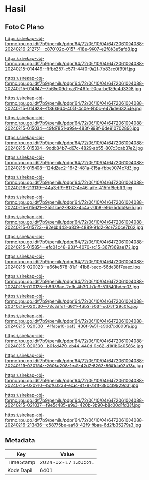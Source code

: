 # Hasil

## Foto C Plano

https://sirekap-obj-formc.kpu.go.id/f7b9/pemilu/pdpr/64/72/06/10/04/6472061004088-20240216-212751--c870102c-0157-418e-9607-e2f8b3e5afd8.jpg

https://sirekap-obj-formc.kpu.go.id/f7b9/pemilu/pdpr/64/72/06/10/04/6472061004088-20240215-014449--fffbb257-c573-44f0-9a2f-7b83ec0f99ff.jpg

https://sirekap-obj-formc.kpu.go.id/f7b9/pemilu/pdpr/64/72/06/10/04/6472061004088-20240215-014647--7b65d09d-ca61-46fc-90ca-be189c4d3308.jpg

https://sirekap-obj-formc.kpu.go.id/f7b9/pemilu/pdpr/64/72/06/10/04/6472061004088-20240215-014928--ff8689d4-405f-4c0e-8b0c-e47bde63254e.jpg

https://sirekap-obj-formc.kpu.go.id/f7b9/pemilu/pdpr/64/72/06/10/04/6472061004088-20240215-015034--49fd7851-a99e-483f-998f-6de910702896.jpg

https://sirekap-obj-formc.kpu.go.id/f7b9/pemilu/pdpr/64/72/06/10/04/6472061004088-20240215-015304--9ddb84b7-d97c-4829-ab55-807c3cab37e2.jpg

https://sirekap-obj-formc.kpu.go.id/f7b9/pemilu/pdpr/64/72/06/10/04/6472061004088-20240215-015408--124d2ac2-1642-481a-815a-fbbe0074c7d2.jpg

https://sirekap-obj-formc.kpu.go.id/f7b9/pemilu/pdpr/64/72/06/10/04/6472061004088-20240216-213139--44a3eff9-8172-4c46-affe-415fdf8ebff3.jpg

https://sirekap-obj-formc.kpu.go.id/f7b9/pemilu/pdpr/64/72/06/10/04/6472061004088-20240215-015621--25513ae2-93b3-4c4a-a0b8-e9b65ddb9a65.jpg

https://sirekap-obj-formc.kpu.go.id/f7b9/pemilu/pdpr/64/72/06/10/04/6472061004088-20240215-015723--92ebb443-a809-4889-91d2-9ce730ce7b62.jpg

https://sirekap-obj-formc.kpu.go.id/f7b9/pemilu/pdpr/64/72/06/10/04/6472061004088-20240215-015854--efc04c48-933f-4070-ac15-367f369ae172.jpg

https://sirekap-obj-formc.kpu.go.id/f7b9/pemilu/pdpr/64/72/06/10/04/6472061004088-20240215-020023--a66be578-81e1-41b8-becc-56de38f7eaec.jpg

https://sirekap-obj-formc.kpu.go.id/f7b9/pemilu/pdpr/64/72/06/10/04/6472061004088-20240215-020125--b8ff86ae-2efb-4b30-b0e9-51f540bdce03.jpg

https://sirekap-obj-formc.kpu.go.id/f7b9/pemilu/pdpr/64/72/06/10/04/6472061004088-20240215-020230--73cddfd1-d931-4db3-b03f-cd7b1f29c0fc.jpg

https://sirekap-obj-formc.kpu.go.id/f7b9/pemilu/pdpr/64/72/06/10/04/6472061004088-20240215-020338--41faba10-baf2-438f-9a51-e9dd7cd893fa.jpg

https://sirekap-obj-formc.kpu.go.id/f7b9/pemilu/pdpr/64/72/06/10/04/6472061004088-20240215-020509--b61ed479-cb44-440d-9c62-d181b6a0566c.jpg

https://sirekap-obj-formc.kpu.go.id/f7b9/pemilu/pdpr/64/72/06/10/04/6472061004088-20240215-020754--2608d208-1ec5-42d7-8262-8681da02b73c.jpg

https://sirekap-obj-formc.kpu.go.id/f7b9/pemilu/pdpr/64/72/06/10/04/6472061004088-20240215-020910--bdf60238-ecac-4f78-a81f-38c419929d31.jpg

https://sirekap-obj-formc.kpu.go.id/f7b9/pemilu/pdpr/64/72/06/10/04/6472061004088-20240215-021037--f9e5d485-e9a3-420b-9b90-b8d00d1fd38f.jpg

https://sirekap-obj-formc.kpu.go.id/f7b9/pemilu/pdpr/64/72/06/10/04/6472061004088-20240216-213436--c58775be-aa98-42f9-9baa-6d2fb35279a3.jpg


## Metadata

| Key        | Value               |
| ---------- | ------------------- |
| Time Stamp | 2024-02-17 13:05:41 |
| Kode Dapil | 6401                |



